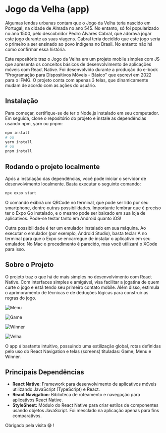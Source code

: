 # Jogo da Velha (app)

Algumas lendas urbanas contam que o Jogo da Velha teria nascido em Portugal, na cidade de Almada no ano 545. No entanto, só foi popularizado no ano 1500, pelo descobridor Pedro Álvares Cabral, que adorava jogar este jogo durante as suas viagens. Cabral teria decidido que este jogo seria o primeiro a ser ensinado ao povo indígena no Brasil. No entanto não há como confirmar essa história.

Este repositório traz o Jogo da Velha em um projeto mobile simples com JS que apresenta os conceitos básicos de desenvolvimento de aplicações móveis com React Native. Foi desenvolvido durante a produção do e-book "Programação para Dispositivos Móveis - Básico" que escrevi em 2022 para o IFMG. O projeto conta com apenas 3 telas, que dinamicamente mudam de acordo com as ações do usuário. 

## Instalação

Para começar, certifique-se de ter o Node.js instalado em seu computador. Em seguida, clone o repositório do projeto e instale as dependências usando npm, yarn ou pnpm:

```bash
npm install
# ou 
yarn install
# ou
pnpm install 
```

## Rodando o projeto localmente

Após a instalação das dependências, você pode iniciar o servidor de desenvolvimento localmente. Basta executar o seguinte comando:

```bash
npx expo start
```

O comando exibirá um QRCode no terminal, que pode ser lido por seu smartphone, dentre outras possibilidades. Importante lembrar que é preciso ter o Expo Go instalado, e o mesmo pode ser baixado em sua loja de aplicativos. Pode-se testar tanto em Android quanto iOS!

Outra possibilidade é ter um emulador instalado em sua máquina. Ao executar o emulador (por exemplo, Android Studio), basta teclar A no terminal para que o Expo se encarregue de instalar o aplicativo em seu emulador. No Mac o procedimento é parecido, mas você utilizará o XCode para isso.

## Sobre o Projeto

O projeto traz o que há de mais simples no desenvolvimento com React Native. Com interfaces simples e amigável, visa facilitar a jogatina de quem curte o jogo e está tendo seu primeiro contato mobile. Além disso, estimula o aprimoramento de técnicas e de deduções lógicas para construir as regras do jogo.

![Menu](https://i.ibb.co/hHfZyTS/Design01.png "Menu")

![Game](https://i.ibb.co/19LJNYT/Design02.png "Game") 

![Winner](https://i.ibb.co/xqP7JFn/Design03.png "Winner")

![Velha](https://i.ibb.co/ZHMfLr8/Design04.png "Velha")

O app é bastante intuitivo, possuindo uma estilização global, rotas definidas pelo uso do React Navigation e telas (screens) tituladas: Game, Menu e Winner.

## Principais Dependências

* **React Native**: Framework para desenvolvimento de aplicativos móveis utilizando JavaScript (TypeScript) e React.
* **React Navigation**: Biblioteca de roteamento e navegação para aplicativos React Native.
* **StyleSheet:** Módulo do React Native para criar estilos de componentes usando objetos JavaScript. Foi mesclado na aplicação apenas para fins comparativos.

Obrigado pela visita 😁 !
